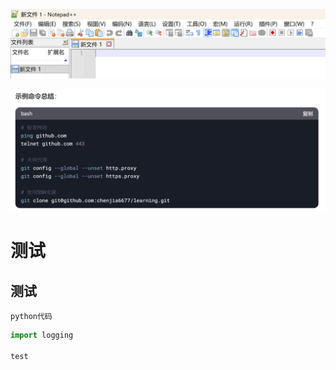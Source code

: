 ![img.png](images/img.png)

![img.png](images/img1.png)

# 测试

## 测试

``
python代码
``

```python
import logging

test
```